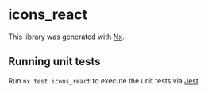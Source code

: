 # icons_react

This library was generated with [Nx](https://nx.dev).

## Running unit tests

Run `nx test icons_react` to execute the unit tests via [Jest](https://jestjs.io).
